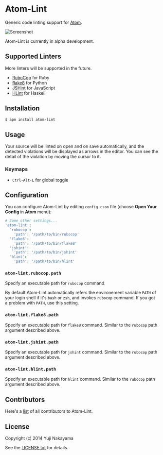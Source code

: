 # Atom-Lint

Generic code linting support for [Atom](https://atom.io).

![Screenshot](https://raw.github.com/yujinakayama/atom-lint/master/doc/screenshot.png)

Atom-Lint is currently in alpha development.

## Supported Linters

More linters will be supported in the future.

* [RuboCop](https://github.com/bbatsov/rubocop) for Ruby
* [flake8](https://flake8.readthedocs.org/) for Python
* [JSHint](http://www.jshint.com/docs/) for JavaScript
* [HLint](http://community.haskell.org/~ndm/hlint/) for Haskell

## Installation

```bash
$ apm install atom-lint
```

## Usage

Your source will be linted on open and on save automatically,
and the detected violations will be displayed as arrows in the editor.
You can see the detail of the violation by moving the cursor to it.

### Keymaps

* `Ctrl-Alt-L` for global toggle

## Configuration

You can configure Atom-Lint by editing `config.cson` file (choose **Open Your Config** in **Atom** menu):

```cson
# Some other settings...
'atom-lint':
  'rubocop':
    'path': '/path/to/bin/rubocop'
  'flake8':
    'path': '/path/to/bin/flake8'
  'jshint':
    'path': '/path/to/bin/jshint'
  'hlint':
    'path': '/path/to/bin/hlint'
```

### `atom-lint.rubocop.path`

Specify an executable path for `rubocop` command.

By default Atom-Lint automatically refers the environement variable `PATH` of your login shell
if it's `bash` or `zsh`, and invokes `rubocop` command.
If you got a problem with `PATH`, use this setting.

### `atom-lint.flake8.path`

Specify an executable path for `flake8` command. Similar to the `rubocop` path argument described above.

### `atom-lint.jshint.path`

Specify an executable path for `jshint` command. Similar to the `rubocop` path argument described above.

### `atom-lint.hlint.path`

Specify an executable path for `hlint` command. Similar to the `rubocop` path argument described above.

## Contributors

Here's a [list](https://github.com/yujinakayama/atom-lint/graphs/contributors) of all contributors to Atom-Lint.

## License

Copyright (c) 2014 Yuji Nakayama

See the [LICENSE.txt](LICENSE.txt) for details.
